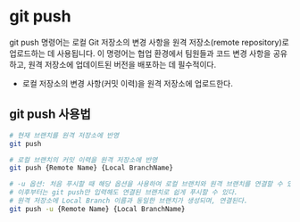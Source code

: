 # git push

git push 명령어는 로컬 Git 저장소의 변경 사항을 원격 저장소(remote repository)로 업로드하는 데 사용됩니다. 이 명령어는 협업 환경에서 팀원들과 코드 변경 사항을 공유하고, 원격 저장소에 업데이트된 버전을 배포하는 데 필수적이다.

 - 로컬 저장소의 변경 사항(커밋 이력)을 원격 저장소에 업로드한다.

## git push 사용법

```bash
# 현재 브랜치를 원격 저장소에 반영
git push

# 로컬 브랜치의 커밋 이력을 원격 저장소에 반영
git push {Remote Name} {Local BranchName}

# -u 옵션: 처음 푸시할 때 해당 옵션을 사용하여 로컬 브랜치와 원격 브랜치를 연결할 수 있다.
# 이후부터는 git push만 입력해도 연결된 브랜치로 쉽게 푸시할 수 있다.
# 원격 저장소에 Local Branch 이름과 동일한 브랜치가 생성되며, 연결된다.
git push -u {Remote Name} {Local BranchName}
```
